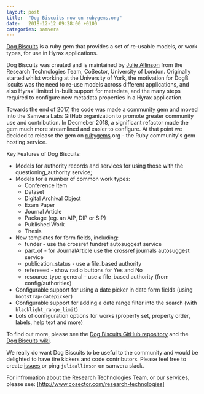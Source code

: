 ```yaml
---
layout: post
title:  "Dog Biscuits now on rubygems.org"
date:   2018-12-12 09:28:00 +0100
categories: samvera
---
```

[Dog Biscuits](https://github.com/samvera-labs/dog_biscuits) is a ruby gem that provides a set of re-usable models, or work types, for use in Hyrax applications.

Dog Biscuits was created and is maintained by [Julie Allinson](https://github.com/geekscruff) from the Research Technologies Team, CoSector, University of London. Originally started whilst working at the University of York, the motivation for DogB iscuits was the need to re-use models across different applications, and also Hyrax' limited in-built support for metadata, and the many steps required to configure new metadata properties in a Hyrax application.

Towards the end of 2017, the code was made a community gem and moved into the Samvera Labs GitHub organization to promote greater community use and contribution. In Decmeber 2018, a significant refactor made the gem much more streamlined and easier to configure. At that point we decided to release the gem on [rubygems](https://rubygems.org/gems/dog_biscuits).org - the Ruby community's gem hosting service.

Key Features of Dog Biscuits:

- Models for authority records and services for using those with the questioning_authority service;
- Models for a number of common work types:
  - Conference Item
  - Dataset
  - Digital Archival Object
  - Exam Paper
  - Journal Article
  - Package (eg. an AIP, DIP or SIP)
  - Published Work
  - Thesis
- New templates for form fields, including:
  - funder - use the crossref fundref autosuggest service
  - part_of - for JournalArticle use the crossref journals autosuggest service
  - publication_status - use a file_based authority
  - refereeed - show radio buttons for Yes and No
  - resource_type_general - use a file_based authority (from config/authorities)
- Configurable support for using a date picker in date form fields (using `bootstrap-datepicker`)
- Configurable support for adding a date range filter into the search (with `blacklight_range_limit`)
- Lots of configuration options for works (property set, property order, labels, help text and more)

To find out more, please see the [Dog Biscuits GitHub repository](https://github.com/samvera-labs/dog_biscuits) and the [Dog Biscuits wiki](https://github.com/samvera-labs/dog_biscuits/wiki). 

We really do want Dog Biscuits to be useful to the community and would be delighted to have tire kickers and code contributors. Please feel free to create [issues](https://github.com/samvera-labs/dog_biscuits/issues) or ping `julieallinson` on samvera slack. 

For infromation about the Research Technologies Team, or our services, please see: [http://www.cosector.com/research-technologies]
